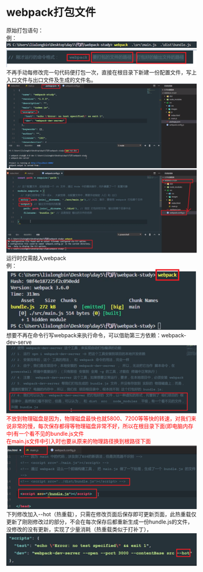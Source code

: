 # webpack打包文件 
原始打包语句：  
例：  
![image](./assets/webpack-1.png)  
![image](./assets/webpack-2.png)  
不再手动每修改完一句代码便打包一次，直接在根目录下新建一份配置文件，写上入口文件与出口文件及生成的文件名。  
![image](./assets/webpack-3.png)  
![image](./assets/webpack-4.png)  
运行时仅需敲入webpack  
例：  
![image](./assets/webpack-5.png)  
想要不再在命令行写webpack来执行命令，可以借助第三方依赖：webpack-dev-serve  
![image](./assets/webpack-6.png)  
<font color="red">不放到物理磁盘是因为，物理磁盘最快也就5800、7200等等快的转速，对我们来说非常的慢，每次保存都得等物理磁盘非常不好，所以在根目录下面(即电脑内存中)有一个看不见的bundle.js文件  
在main.js文件中引入时也要从原来的物理路径换到根路径下面</font>
![image](./assets/webpack-7.png)  
下列修改加入--hot（热重载），只需在修改页面后保存即可更新页面，此热重载仅更新了刚刚修改过的部分，不会在每次保存后都重新生成一份hundle.js的文件，没修改的没有更新，实现了少量消耗（热重载类似于打补丁），  
![image](./assets/webpack-8.png)  